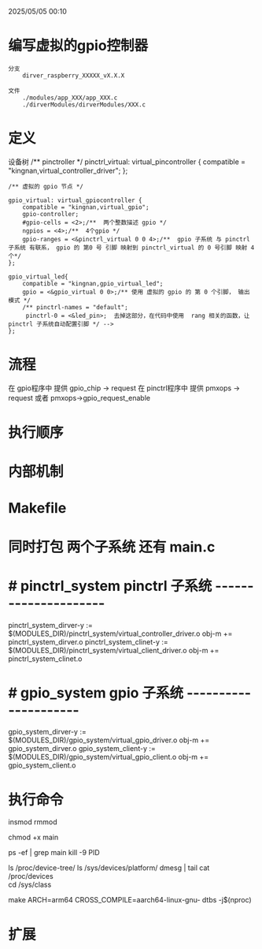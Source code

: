 2025/05/05 00:10
# 编写虚拟的gpio控制器
    分支
        dirver_raspberry_XXXXX_vX.X.X

    文件
        ./modules/app_XXX/app_XXX.c
        ./dirverModules/dirverModules/XXX.c

# 定义



设备树 
    /** pinctroller */
	pinctrl_virtual: virtual_pincontroller {
		compatible = "kingnan,virtual_controller_driver";
	};


	/** 虚拟的 gpio 节点 */

	gpio_virtual: virtual_gpiocontroller {
		compatible = "kingnan,virtual_gpio";
		gpio-controller;
		#gpio-cells = <2>;/**  两个整数描述 gpio */
		ngpios = <4>;/**  4个gpio */
        gpio-ranges = <&pinctrl_virtual 0 0 4>;/**  gpio 子系统 与 pinctrl 子系统 有联系， gpio 的 第0 号 引脚 映射到 pinctrl_virtual 的 0 号引脚 映射 4 个*/
	};

	gpio_virtual_led{
		compatible = "kingnan,gpio_virtual_led";
		gpio = <&gpio_virtual 0 0>;/** 使用 虚拟的 gpio 的 第 0 个引脚， 输出 模式 */
        /** pinctrl-names = "default"; 
         pinctrl-0 = <&led_pin>;  去掉这部分，在代码中使用  rang 相关的函数，让 pinctrl 子系统自动配置引脚 */ -->
	};








# 流程


 在 gpio程序中 提供 gpio_chip -> request
 在 pinctrl程序中 提供 pmxops -> request 或者 pmxops->gpio_request_enable



# 执行顺序


# 内部机制


# Makefile

# 同时打包 两个子系统 还有  main.c

# # pinctrl_system  pinctrl 子系统 ---------------------		
pinctrl_system_dirver-y := $(MODULES_DIR)/pinctrl_system/virtual_controller_driver.o
obj-m += pinctrl_system_dirver.o
pinctrl_system_clinet-y := $(MODULES_DIR)/pinctrl_system/virtual_client_driver.o
obj-m += pinctrl_system_clinet.o

# # gpio_system gpio 子系统 ---------------------
gpio_system_dirver-y := $(MODULES_DIR)/gpio_system/virtual_gpio_driver.o
obj-m += gpio_system_dirver.o
gpio_system_client-y := $(MODULES_DIR)/gpio_system/virtual_gpio_client.o
obj-m += gpio_system_client.o




# 执行命令


insmod
rmmod

chmod +x main

ps -ef | grep main
kill -9 PID

ls /proc/device-tree/
ls /sys/devices/platform/
dmesg | tail
cat /proc/devices  
cd /sys/class 

make ARCH=arm64 CROSS_COMPILE=aarch64-linux-gnu- dtbs -j$(nproc) 

# 扩展


